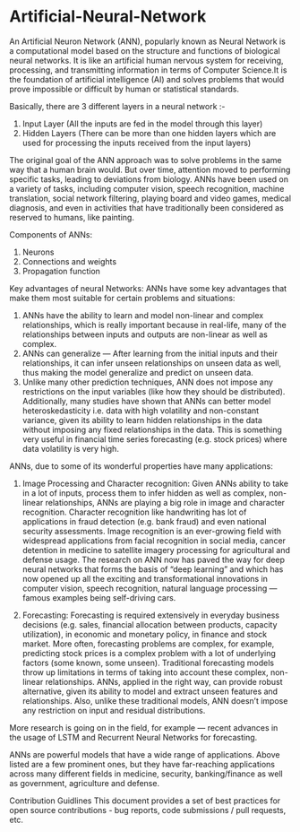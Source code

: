 # Artificial-Neural-Network
An Artificial Neuron Network (ANN), popularly known as Neural Network is a computational model based on the structure and functions of biological neural networks. It is like an artificial human nervous system for receiving, processing, and transmitting information in terms of Computer Science.It is the foundation of artificial intelligence (AI) and solves problems that would prove impossible or difficult by human or statistical standards.

Basically, there are 3 different layers in a neural network :-
1.	Input Layer (All the inputs are fed in the model through this layer)
2.	Hidden Layers (There can be more than one hidden layers which are used for processing the inputs received from the input layers)

The original goal of the ANN approach was to solve problems in the same way that a human brain would. But over time, attention moved to performing specific tasks, leading to deviations from biology. ANNs have been used on a variety of tasks, including computer vision, speech recognition, machine translation, social network filtering, playing board and video games, medical diagnosis, and even in activities that have traditionally been considered as reserved to humans, like painting.

Components of ANNs:
1. Neurons
2. Connections and weights
3. Propagation function

Key advantages of neural Networks:
ANNs have some key advantages that make them most suitable for certain problems and situations:
1. ANNs have the ability to learn and model non-linear and complex relationships, which is really important because in real-life, many of the relationships between inputs and outputs are non-linear as well as complex.
2. ANNs can generalize — After learning from the initial inputs and their relationships, it can infer unseen relationships on unseen data as well, thus making the model generalize and predict on unseen data.
3. Unlike many other prediction techniques, ANN does not impose any restrictions on the input variables (like how they should be distributed). Additionally, many studies have shown that ANNs can better model heteroskedasticity i.e. data with high volatility and non-constant variance, given its ability to learn hidden relationships in the data without imposing any fixed relationships in the data. This is something very useful in financial time series forecasting (e.g. stock prices) where data volatility is very high.


ANNs, due to some of its wonderful properties have many applications:
1. Image Processing and Character recognition: Given ANNs ability to take in a lot of inputs, process them to infer hidden as well as complex, non-linear relationships, ANNs are playing a big role in image and character recognition. Character recognition like handwriting has lot of applications in fraud detection (e.g. bank fraud) and even national security assessments. Image recognition is an ever-growing field with widespread applications from facial recognition in social media, cancer detention in medicine to satellite imagery processing for agricultural and defense usage. The research on ANN now has paved the way for deep neural networks that forms the basis of “deep learning” and which has now opened up all the exciting and transformational innovations in computer vision, speech recognition, natural language processing — famous examples being self-driving cars.

2. Forecasting: Forecasting is required extensively in everyday business decisions (e.g. sales, financial allocation between products, capacity utilization), in economic and monetary policy, in finance and stock market. More often, forecasting problems are complex, for example, predicting stock prices is a complex problem with a lot of underlying factors (some known, some unseen). Traditional forecasting models throw up limitations in terms of taking into account these complex, non-linear relationships. ANNs, applied in the right way, can provide robust alternative, given its ability to model and extract unseen features and relationships. Also, unlike these traditional models, ANN doesn’t impose any restriction on input and residual distributions.

More research is going on in the field, for example — recent advances in the usage of LSTM and Recurrent Neural Networks for forecasting.

ANNs are powerful models that have a wide range of applications. Above listed are a few prominent ones, but they have far-reaching applications across many different fields in medicine, security, banking/finance as well as government, agriculture and defense.

Contribution Guidlines
This document provides a set of best practices for open source contributions - bug reports, code submissions / pull requests, etc.
